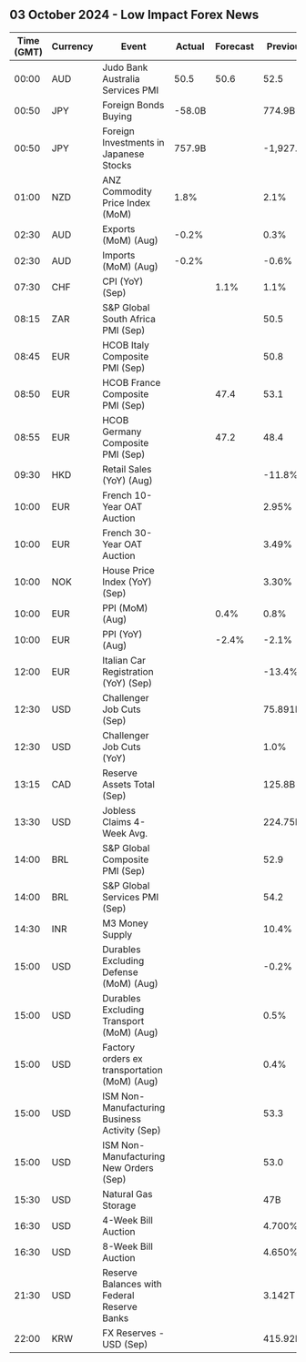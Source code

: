 ## 03 October 2024 - Low Impact Forex News

| Time (GMT) | Currency | Event | Actual | Forecast | Previous |
|------|----------|-------|--------|----------|----------|
| 00:00 | AUD | Judo Bank Australia Services PMI | 50.5 | 50.6 | 52.5 |
| 00:50 | JPY | Foreign Bonds Buying | -58.0B |  | 774.9B |
| 00:50 | JPY | Foreign Investments in Japanese Stocks | 757.9B |  | -1,927.7B |
| 01:00 | NZD | ANZ Commodity Price Index (MoM) | 1.8% |  | 2.1% |
| 02:30 | AUD | Exports (MoM) (Aug) | -0.2% |  | 0.3% |
| 02:30 | AUD | Imports (MoM) (Aug) | -0.2% |  | -0.6% |
| 07:30 | CHF | CPI (YoY) (Sep) |  | 1.1% | 1.1% |
| 08:15 | ZAR | S&P Global South Africa PMI (Sep) |  |  | 50.5 |
| 08:45 | EUR | HCOB Italy Composite PMI (Sep) |  |  | 50.8 |
| 08:50 | EUR | HCOB France Composite PMI (Sep) |  | 47.4 | 53.1 |
| 08:55 | EUR | HCOB Germany Composite PMI (Sep) |  | 47.2 | 48.4 |
| 09:30 | HKD | Retail Sales (YoY) (Aug) |  |  | -11.8% |
| 10:00 | EUR | French 10-Year OAT Auction |  |  | 2.95% |
| 10:00 | EUR | French 30-Year OAT Auction |  |  | 3.49% |
| 10:00 | NOK | House Price Index (YoY) (Sep) |  |  | 3.30% |
| 10:00 | EUR | PPI (MoM) (Aug) |  | 0.4% | 0.8% |
| 10:00 | EUR | PPI (YoY) (Aug) |  | -2.4% | -2.1% |
| 12:00 | EUR | Italian Car Registration (YoY) (Sep) |  |  | -13.4% |
| 12:30 | USD | Challenger Job Cuts (Sep) |  |  | 75.891K |
| 12:30 | USD | Challenger Job Cuts (YoY) |  |  | 1.0% |
| 13:15 | CAD | Reserve Assets Total (Sep) |  |  | 125.8B |
| 13:30 | USD | Jobless Claims 4-Week Avg. |  |  | 224.75K |
| 14:00 | BRL | S&P Global Composite PMI (Sep) |  |  | 52.9 |
| 14:00 | BRL | S&P Global Services PMI (Sep) |  |  | 54.2 |
| 14:30 | INR | M3 Money Supply |  |  | 10.4% |
| 15:00 | USD | Durables Excluding Defense (MoM) (Aug) |  |  | -0.2% |
| 15:00 | USD | Durables Excluding Transport (MoM) (Aug) |  |  | 0.5% |
| 15:00 | USD | Factory orders ex transportation (MoM) (Aug) |  |  | 0.4% |
| 15:00 | USD | ISM Non-Manufacturing Business Activity (Sep) |  |  | 53.3 |
| 15:00 | USD | ISM Non-Manufacturing New Orders (Sep) |  |  | 53.0 |
| 15:30 | USD | Natural Gas Storage |  |  | 47B |
| 16:30 | USD | 4-Week Bill Auction |  |  | 4.700% |
| 16:30 | USD | 8-Week Bill Auction |  |  | 4.650% |
| 21:30 | USD | Reserve Balances with Federal Reserve Banks |  |  | 3.142T |
| 22:00 | KRW | FX Reserves - USD (Sep) |  |  | 415.92B |
